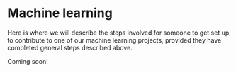 # Machine learning

Here is where we will describe the steps involved for someone to get set up to contribute to one of our machine learning projects, provided they have completed general steps described above.

Coming soon!

